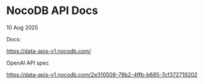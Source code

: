 # NocoDB API Docs

10 Aug 2025

Docs:

https://data-apis-v1.nocodb.com/

OpenAI API spec

https://data-apis-v1.nocodb.com/2e310508-79b2-4ffb-b685-7cf372719202